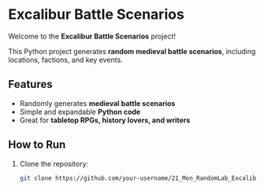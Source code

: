 # Excalibur Battle Scenarios

Welcome to the **Excalibur Battle Scenarios** project!

This Python project generates **random medieval battle scenarios**, including locations, factions, and key events.

## Features
- Randomly generates **medieval battle scenarios**
- Simple and expandable **Python code**
- Great for **tabletop RPGs, history lovers, and writers**

## How to Run

1. Clone the repository:
   ```bash
   git clone https://github.com/your-username/21_Mon_RandomLab_Excalibur.git
